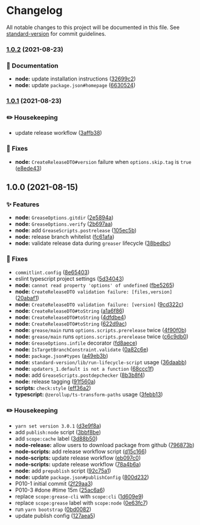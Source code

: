 # Changelog

All notable changes to this project will be documented in this file. See [standard-version](https://github.com/conventional-changelog/standard-version) for commit guidelines.

### [1.0.2](https://github.com/flex-development/grease/compare/grease@1.0.1...grease@1.0.2) (2021-08-23)


### :book: Documentation

* **node:** update installation instructions ([32699c2](https://github.com/flex-development/grease/commit/32699c2a6bc05a06699c84bddb40f2b4fb191972))
* **node:** update `package.json#homepage` ([6630524](https://github.com/flex-development/grease/commit/6630524c727da612482c1d2f0e152c44b3b1ee42))


### [1.0.1](https://github.com/flex-development/grease/compare/grease@1.0.0...grease@1.0.1) (2021-08-23)


### :pencil2: Housekeeping

* update release workflow ([3affb38](https://github.com/flex-development/grease/commit/3affb38bb20dd46d938c5ea8f4625ddf658d855e))


### :bug: Fixes

* **node:** `CreateReleaseDTO#version` failure when `options.skip.tag` is `true` ([e8ede43](https://github.com/flex-development/grease/commit/e8ede4365c7194e3f73d05413fdcbc2fecd037b7))

## 1.0.0 (2021-08-15)


### :sparkles: Features

* **node:** `GreaseOptions.gitdir` ([2e5894a](https://github.com/flex-development/grease/commit/2e5894a273d809a1f595a3e318f4e99656389f0c))
* **node:** `GreaseOptions.verify` ([2b697aa](https://github.com/flex-development/grease/commit/2b697aada7bbb6c5f593f6ac2e32ee187b760700))
* **node:** add `GreaseScripts.postrelease` ([105ec5b](https://github.com/flex-development/grease/commit/105ec5b5a95b545d4dae9a2e5accc00b95f1494c))
* **node:** release branch whitelist ([fc61afa](https://github.com/flex-development/grease/commit/fc61afacf4cb74d6c5173d7c97a0a82174a7ef56))
* **node:** validate release data during `greaser` lifecycle ([38bedbc](https://github.com/flex-development/grease/commit/38bedbcaca0c84812519b5c65a6f8f6802c7b50c))


### :bug: Fixes

* `commitlint.config` ([8e65403](https://github.com/flex-development/grease/commit/8e65403f2290ad6269d8f36d3df9599e85f7d070))
* eslint typescript project settings ([5d34043](https://github.com/flex-development/grease/commit/5d34043d3a286673246f67789301fa7fbb30d100))
* **node:** `cannot read property 'options' of undefined` ([fbe5265](https://github.com/flex-development/grease/commit/fbe5265945f0ff1b986c1a05486f7a2a8014a6cc))
* **node:** `CreateReleaseDTO validation failure: [files,version]` ([20abaf1](https://github.com/flex-development/grease/commit/20abaf1c01c3e9101d7831d1679aede152e8c4ae))
* **node:** `CreateReleaseDTO validation failure: [version]` ([9cd322c](https://github.com/flex-development/grease/commit/9cd322c035c7e50e13b7d8a89c20d8cc21feaa8d))
* **node:** `CreateReleaseDTO#toString` ([a1a6f86](https://github.com/flex-development/grease/commit/a1a6f863f8185dbcdcf2ab8fc26f546b0ed1c45d))
* **node:** `CreateReleaseDTO#toString` ([4dfdbe4](https://github.com/flex-development/grease/commit/4dfdbe4ee1be6bf0bca4485ff66e341a5921abd0))
* **node:** `CreateReleaseDTO#toString` ([622d9ac](https://github.com/flex-development/grease/commit/622d9aca2c5044ff3cfc9ed1141b660b1787be34))
* **node:** `grease/main` runs `options.scripts.prerelease` twice ([4f90f0b](https://github.com/flex-development/grease/commit/4f90f0be1e348bf230ea34e1cc9a1191ece93fdc))
* **node:** `grease/main` runs `options.scripts.prerelease` twice ([c6c9db0](https://github.com/flex-development/grease/commit/c6c9db0e4b44a1694dbb16327ad8451485c58d21))
* **node:** `GreaseOptions.infile` decorator ([fd8aece](https://github.com/flex-development/grease/commit/fd8aeceda095c05708c4b62359b1c04ef1c1e7ef))
* **node:** `IsTargetBranchConstraint.validate` ([0a82c6e](https://github.com/flex-development/grease/commit/0a82c6e296d933fe6aefc3067ea922c1e59a0b0a))
* **node:** `package.json#types` ([a49eb3b](https://github.com/flex-development/grease/commit/a49eb3bdca948b6c659f1d8329da6e85410fd807))
* **node:** `standard-version/lib/run-lifecycle-script` usage ([36daabb](https://github.com/flex-development/grease/commit/36daabbbd1318e3c8fc057c6e4e37c17dd6e102e))
* **node:** `updaters_1.default is not a function` ([68ccc1f](https://github.com/flex-development/grease/commit/68ccc1fab3f2c5423b29fe452a7a26f6e44bf158))
* **node:** add `GreaseScripts.postdepchecker` ([8b3b8f4](https://github.com/flex-development/grease/commit/8b3b8f49cc58fab46b6059a1b3c2c9928e7a1786))
* **node:** release tagging ([91f560a](https://github.com/flex-development/grease/commit/91f560a5b00474f614831e451f069b04ebc495a1))
* **scripts:** `check:style` ([eff36a2](https://github.com/flex-development/grease/commit/eff36a28f58f0df47e7d743f673473870a252d02))
* **typescript:** `@zerollup/ts-transform-paths` usage ([3febb13](https://github.com/flex-development/grease/commit/3febb13dd383214d240f118839fc7d0052cd3098))


### :pencil2: Housekeeping

* `yarn set version 3.0.1` ([d3e9f8a](https://github.com/flex-development/grease/commit/d3e9f8ae00bdddd11f64849cfe9a20ec7bb872c0))
* add `publish:node` script ([3bbf8be](https://github.com/flex-development/grease/commit/3bbf8be104c85f30ee0674af96b252761a170018))
* add `scope:cache` label ([3d88b50](https://github.com/flex-development/grease/commit/3d88b50c95996d3b8794219b4ef2025645066fc5))
* **node-release:** allow users to download package from github ([796873b](https://github.com/flex-development/grease/commit/796873b1343c11eaabd68a7a7eeb50759ff56314))
* **node-scripts:** add release workflow script ([d15c166](https://github.com/flex-development/grease/commit/d15c166d75c60208b690e4d829c4d6065d2c62d3))
* **node-scripts:** update release workflow ([eb097c0](https://github.com/flex-development/grease/commit/eb097c0979a136892b6d2ac20d82c4ae5895be10))
* **node-scripts:** update release workflow ([78a4b6a](https://github.com/flex-development/grease/commit/78a4b6ab20dfd8f1f37fd87e1287370e97cc23c7))
* **node:** add `prepublish` script ([92c75a1](https://github.com/flex-development/grease/commit/92c75a157935246168ac8314c722dd24bf60dcd5))
* **node:** update `package.json#publishConfig` ([800d232](https://github.com/flex-development/grease/commit/800d2329212633c3974a9ec1b5bf33fda929fc34))
* P010-1 initial commit ([2f29aa3](https://github.com/flex-development/grease/commit/2f29aa3698cf31043389f43502b7423c2dd106af))
* P010-3 #done #time 15m ([25ac6a6](https://github.com/flex-development/grease/commit/25ac6a6bb0d0c7569c33200a614a03c523ed9f8c))
* replace `scope:grease-cli` with `scope:cli` ([1d609e9](https://github.com/flex-development/grease/commit/1d609e9ac2a411106a1eb425c683b257de71fc3e))
* replace `scope:grease` label with `scope:node` ([0e63fc7](https://github.com/flex-development/grease/commit/0e63fc7a1448d0d91dcee5243e8286feb119f5ff))
* run `yarn bootstrap` ([0bd0082](https://github.com/flex-development/grease/commit/0bd0082a6e9f7a664f7e76969422b00ae108d721))
* update publish config ([127aea5](https://github.com/flex-development/grease/commit/127aea5c5131f8b40042d4a10c4b07a79e7c3ea2))
